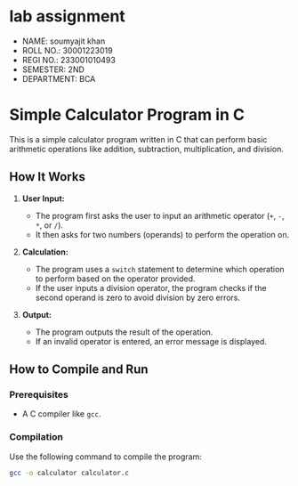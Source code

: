 # lab assignment 
- NAME: soumyajit khan
- ROLL NO.: 30001223019
- REGI NO.: 233001010493
- SEMESTER: 2ND
- DEPARTMENT: BCA


# Simple Calculator Program in C

This is a simple calculator program written in C that can perform basic arithmetic operations like addition, subtraction, multiplication, and division.

## How It Works

1. **User Input:**
   - The program first asks the user to input an arithmetic operator (`+`, `-`, `*`, or `/`).
   - It then asks for two numbers (operands) to perform the operation on.

2. **Calculation:**
   - The program uses a `switch` statement to determine which operation to perform based on the operator provided.
   - If the user inputs a division operator, the program checks if the second operand is zero to avoid division by zero errors.

3. **Output:**
   - The program outputs the result of the operation.
   - If an invalid operator is entered, an error message is displayed.

## How to Compile and Run

### Prerequisites
- A C compiler like `gcc`.

### Compilation
Use the following command to compile the program:

```bash
gcc -o calculator calculator.c
